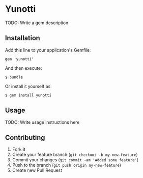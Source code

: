 # Yunotti

TODO: Write a gem description

## Installation

Add this line to your application's Gemfile:

    gem 'yunotti'

And then execute:

    $ bundle

Or install it yourself as:

    $ gem install yunotti

## Usage

TODO: Write usage instructions here

## Contributing

1. Fork it
2. Create your feature branch (`git checkout -b my-new-feature`)
3. Commit your changes (`git commit -am 'Added some feature'`)
4. Push to the branch (`git push origin my-new-feature`)
5. Create new Pull Request
